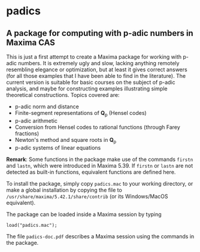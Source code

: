 # padics
## A package for computing with p-adic numbers in Maxima CAS

This is just a first attempt to create a Maxima package for
working with p-adic numbers. It is extremely ugly and slow, lacking 
anything remotely resembling elegance or optimization, but at least
it gives correct answers (for all those examples that I have been
able to find in the literature).
The current version is suitable for basic courses on the subject of p-adic
analysis, and maybe for constructing examples illustrating simple theoretical
constructions.
Topics covered are:
* p-adic norm and distance
* Finite-segment representations of **Q**<sub>p</sub> (Hensel codes)
* p-adic arithmetic
* Conversion from Hensel codes to rational functions (through Farey fractions)
* Newton's method and square roots in **Q**<sub>p</sub>
* p-adic systems of linear equations

**Remark**: Some functions in the package make use of the commands
`firstn` and `lastn`, which were introduced in Maxima 5.39.
If `firstn` or `lastn` are not detected as built-in functions,
equivalent functions are defined here.

To install the package, simply copy `padics.mac` to your working
directory, or make a global installation by copying the file to
`/usr/share/maxima/5.42.1/share/contrib` (or its Windows/MacOS equivalent).

The package can be loaded inside a Maxima session by typing
```
load("padics.mac");
```

The file `padics-doc.pdf` describes a Maxima session using the commands in the package.
